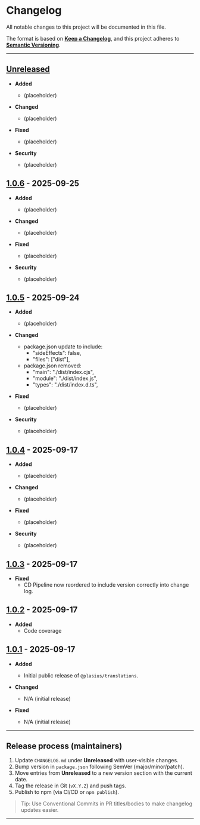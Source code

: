 # Changelog

All notable changes to this project will be documented in this file.

The format is based on **[Keep a Changelog](https://keepachangelog.com/en/1.1.0/)**, and this project adheres to **[Semantic Versioning](https://semver.org/spec/v2.0.0.html)**.

---

## [Unreleased]

- **Added**
  - (placeholder)

- **Changed**
  - (placeholder)

- **Fixed**
  - (placeholder)

- **Security**
  - (placeholder)

## [1.0.6] - 2025-09-25

- **Added**
  - (placeholder)

- **Changed**
  - (placeholder)

- **Fixed**
  - (placeholder)

- **Security**
  - (placeholder)

## [1.0.5] - 2025-09-24

- **Added**
  - (placeholder)

- **Changed**
  - package.json update to include:
    - "sideEffects": false,
    - "files": ["dist"],
  - package.json removed:
    - "main": "./dist/index.cjs",
    - "module": "./dist/index.js",
    - "types": "./dist/index.d.ts",

- **Fixed**
  - (placeholder)

- **Security**
  - (placeholder)

## [1.0.4] - 2025-09-17

- **Added**
  - (placeholder)

- **Changed**
  - (placeholder)

- **Fixed**
  - (placeholder)

- **Security**
  - (placeholder)

## [1.0.3] - 2025-09-17

- **Fixed**
  - CD Pipeline now reordered to include version correctly into change log.

## [1.0.2] - 2025-09-17

- **Added**
  - Code coverage

## [1.0.1] - 2025-09-17

- **Added**

  - Initial public release of `@plasius/translations`.

- **Changed**

  - N/A (initial release)

- **Fixed**
  - N/A (initial release)

---

## Release process (maintainers)

1. Update `CHANGELOG.md` under **Unreleased** with user‑visible changes.
2. Bump version in `package.json` following SemVer (major/minor/patch).
3. Move entries from **Unreleased** to a new version section with the current date.
4. Tag the release in Git (`vX.Y.Z`) and push tags.
5. Publish to npm (via CI/CD or `npm publish`).

> Tip: Use Conventional Commits in PR titles/bodies to make changelog updates easier.

---

[Unreleased]: https://github.com/Plasius-LTD/translations/compare/v1.0.6...HEAD
[1.0.1]: https://github.com/Plasius-LTD/translations/releases/tag/v1.0.1
[1.0.2]: https://github.com/Plasius-LTD/translations/releases/tag/v1.0.2
[1.0.3]: https://github.com/Plasius-LTD/translations/releases/tag/v1.0.3
[1.0.4]: https://github.com/Plasius-LTD/translations/releases/tag/v1.0.4
[1.0.5]: https://github.com/Plasius-LTD/translations/releases/tag/v1.0.5
[1.0.6]: https://github.com/Plasius-LTD/translations/releases/tag/v1.0.6
